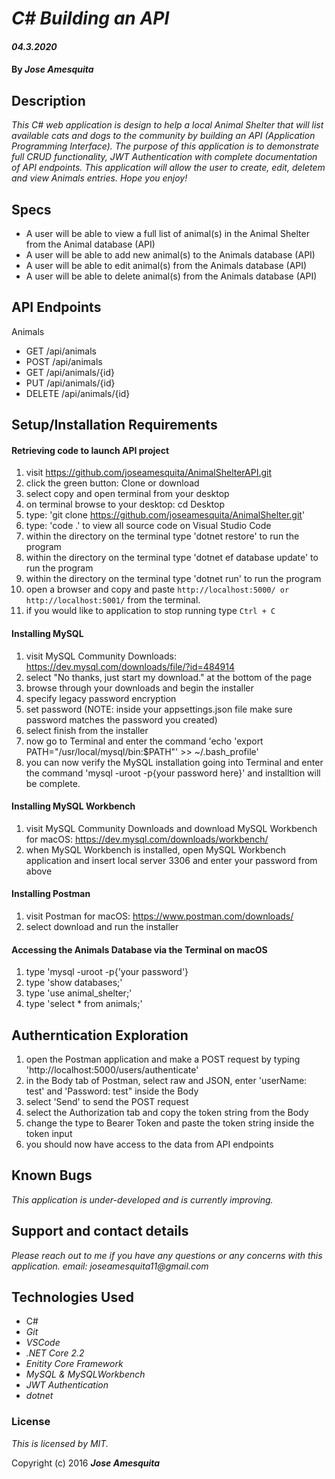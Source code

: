 # _C# Building an API_

#### _04.3.2020_

#### By _**Jose Amesquita**_

## Description

_This C# web application is design to help a local Animal Shelter that will list available cats and dogs to the community by building an API (Application Programming Interface). The purpose of this application is to demonstrate full CRUD functionality, JWT Authentication with complete documentation of API endpoints. This application will allow the user to create, edit, deletem and view Animals entries. Hope you enjoy!_

## Specs

* A user will be able to view a full list of animal(s) in the Animal Shelter from the Animal database (API)
* A user will be able to add new animal(s) to the Animals database (API)
* A user will be able to edit animal(s) from the Animals database (API)
* A user will be able to delete animal(s) from the Animals database (API)

## API Endpoints 

Animals 

* GET /api/animals
* POST /api/animals
* GET /api/animals/{id}
* PUT /api/animals/{id}
* DELETE /api/animals/{id}

## Setup/Installation Requirements

#### Retrieving code to launch API project 

1. visit https://github.com/joseamesquita/AnimalShelterAPI.git
2. click the green button: Clone or download 
3. select copy and open terminal from your desktop
4. on terminal browse to your desktop: cd Desktop
5. type: 'git clone https://github.com/joseamesquita/AnimalShelter.git'
6. type: 'code .' to view all source code on Visual Studio Code
7. within the directory on the terminal type 'dotnet restore' to run the program
8. within the directory on the terminal type 'dotnet ef database update' to run the program
9. within the directory on the terminal type 'dotnet run' to run the program
10. open a browser and copy and paste ```http://localhost:5000/ or http://localhost:5001/``` from the terminal. 
11. if you would like to application to stop running type ```Ctrl + C```

#### Installing MySQL 

1. visit MySQL Community Downloads: https://dev.mysql.com/downloads/file/?id=484914
2. select "No thanks, just start my download." at the bottom of the page
3. browse through your downloads and begin the installer
4. specify legacy password encryption 
5. set password (NOTE: inside your appsettings.json file make sure password matches the password you created)
6. select finish from the installer 
7. now go to Terminal and enter the command 'echo 'export PATH="/usr/local/mysql/bin:$PATH"' >> ~/.bash_profile'
8. you can now verify the MySQL installation going into Terminal and enter the command 'mysql -uroot -p{your password here}' and installtion will be complete. 

#### Installing MySQL Workbench 

1. visit MySQL Community Downloads and download MySQL Workbench for macOS: https://dev.mysql.com/downloads/workbench/
2. when MySQL Workbench is installed, open MySQL Workbench application and insert local server 3306 and enter your password from above

#### Installing Postman 

1. visit Postman for macOS: https://www.postman.com/downloads/
2. select download and run the installer 

#### Accessing the Animals Database via the Terminal on macOS

1. type 'mysql -uroot -p{'your password'}
2. type 'show databases;'
3. type 'use animal_shelter;'
4. type 'select * from animals;'

## Autherntication Exploration 

1. open the Postman application and make a POST request by typing 'http://localhost:5000/users/authenticate'
2. in the Body tab of Postman, select raw and JSON, enter 'userName: test' and 'Password: test" inside the Body
3. select 'Send' to send the POST request
4. select the Authorization tab and copy the token string from the Body 
5. change the type to Bearer Token and paste the token string inside the token input 
6. you should now have access to the data from API endpoints 

## Known Bugs

_This application is under-developed and is currently improving._

## Support and contact details

_Please reach out to me if you have any questions or any concerns with this application. email: joseamesquita11@gmail.com_

## Technologies Used

* C#
* _Git_
* _VSCode_
* _.NET Core 2.2_ 
* _Enitity Core Framework_
* _MySQL & MySQLWorkbench_
* _JWT Authentication_
* _dotnet_

### License

*This is licensed by MIT.*

Copyright (c) 2016 **_Jose Amesquita_**